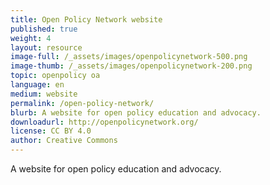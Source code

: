 ```yaml
---
title: Open Policy Network website
published: true
weight: 4
layout: resource
image-full: /_assets/images/openpolicynetwork-500.png
image-thumb: /_assets/images/openpolicynetwork-200.png
topic: openpolicy oa
language: en
medium: website
permalink: /open-policy-network/
blurb: A website for open policy education and advocacy.
downloadurl: http://openpolicynetwork.org/
license: CC BY 4.0
author: Creative Commons
---
```


 A website for open policy education and advocacy.
